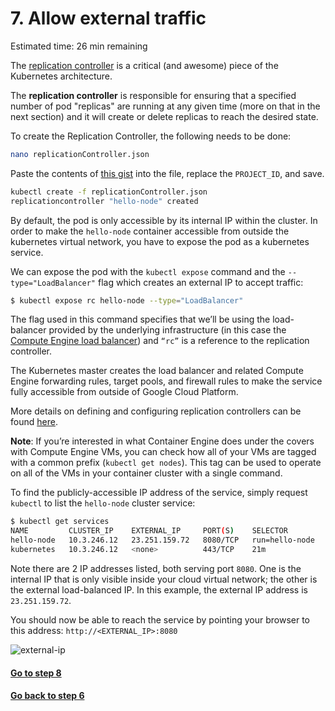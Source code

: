 # 7. Allow external traffic

Estimated time: 26 min remaining

The [replication controller](https://cloud.google.com/container-engine/docs/replicationcontrollers/) is a critical 
(and awesome) piece of the Kubernetes architecture. 

The **replication controller** is responsible for ensuring that a specified number of pod "replicas" are running at any 
given time (more on that in the next section) and it will create or delete replicas to reach the desired state.

To create the Replication Controller, the following needs to be done:
```sh
nano replicationController.json
```

Paste the contents of [this gist](https://gist.github.com/Splaktar/47a76f2dc9e053073e6278bdb5dfec5c) into the file, replace the `PROJECT_ID`, and save.

```sh
kubectl create -f replicationController.json
replicationcontroller "hello-node" created
```

By default, the pod is only accessible by its internal IP within the cluster. In order to make the `hello-node` container 
accessible from outside the kubernetes virtual network, you have to expose the pod as a kubernetes service.

We can expose the pod with the `kubectl expose` command and the `--type="LoadBalancer"` flag 
which creates an external IP to accept traffic:
```sh
$ kubectl expose rc hello-node --type="LoadBalancer"
```
The flag used in this command specifies that we’ll be using the load-balancer provided by the underlying infrastructure 
(in this case the [Compute Engine load balancer](https://cloud.google.com/compute/docs/load-balancing/)) and 
`“rc”` is a reference to the replication controller.

The Kubernetes master creates the load balancer and related Compute Engine forwarding rules, target pools, and 
firewall rules to make the service fully accessible from outside of Google Cloud Platform.

More details on defining and configuring replication controllers can be found 
[here](https://cloud.google.com/container-engine/docs/replicationcontrollers/operations).

**Note**: If you’re interested in what Container Engine does under the covers with Compute Engine VMs, you can check how 
all of your VMs are tagged with a common prefix (`kubectl get nodes`). This tag can be used to operate on all of the VMs 
in your container cluster with a single command.

To find the publicly-accessible IP address of the service, simply request `kubectl` to list the `hello-node` cluster service:
```sh
$ kubectl get services
NAME         CLUSTER_IP    EXTERNAL_IP     PORT(S)    SELECTOR         AGE
hello-node   10.3.246.12   23.251.159.72   8080/TCP   run=hello-node   53s
kubernetes   10.3.246.12   <none>          443/TCP    21m
```
Note there are 2 IP addresses listed, both serving port `8080`. One is the internal IP that is only visible inside your 
cloud virtual network; the other is the external load-balanced IP. In this example, the external 
IP address is `23.251.159.72`.

You should now be able to reach the service by pointing your browser to this address: `http://<EXTERNAL_IP>:8080`

![external-ip](https://codelabs.developers.google.com/codelabs/hello-kubernetes/img/img-12.png)

#### [Go to step 8](step8.md)
#### [Go back to step 6](step6.md)
